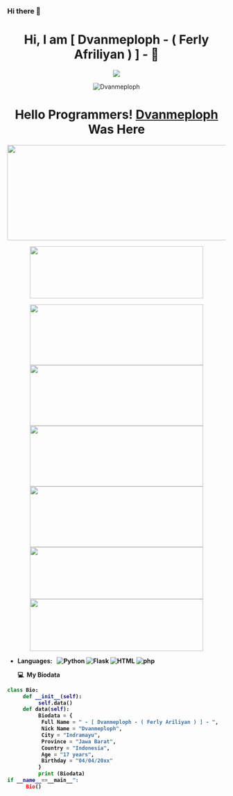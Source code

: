 ### Hi there 👋
<!--
**Dvanmeploph/Dvanmeploph** is a ✨ _special_ ✨ repository because its `README.md` (this file) appears on your GitHub profile.

Here are some ideas to get you started:



<h1 align="center"> Hello World :) </h1>
<p align="center">
•●•
</p>

<img src="https://github.com/Dvanmeploph/Dvanmeploph/blob/main/Hello World/status_me_status_90e259db678545f49a41faf12e095d58.jpg" width="640" title="Menu" alt="Menu">

      <!--![](https://github.com/Dvanmeploph/Dvanmeploph/blob/main/Hello%20World/status_me_status_90e259db678545f49a41faf12e095d58.jpg)-->
<p align="center"> <h1 align="center"> Hi, I am [ Dvanmeploph - ( Ferly Afriliyan ) ] - 👋</h1> </p>
<p align="center">
<a href="https://github.com/Denventa/"><img src="https://img.shields.io/badge/-Github-FFA116?style=for-the-badge&logo=Github&logoColor=black"/> </a>
</p>

<p align="center"> <img src="https://komarev.com/ghpvc/?username=Dvanmeploph&label=Profile%20views&color=0e75b6&style=flat" alt="Dvanmeploph"/></p>
<h1 align="center">
  <b>Hello Programmers!<b> <a href="https://www.facebook.com/Denventa.Xayonara.Team.UnlimitedARMY" target="blank">Dvanmeploph</a> Was Here
</h1>

<p align="center">
  <img width="600" height="220" src="https://github-readme-stats.vercel.app/api?username=Dvanmeploph&show_icons=true&theme=chartreuse-dark&locale=id">
</p>
<p align="center">
  <img width="400" height="120" src="https://github-readme-stats.vercel.app/api/top-langs/?username=Dvanmeploph&layout=compact&theme=chartreuse-dark">
</p>
<p align="center">
<a href="https://github.com/Dvanmeploph/sakera"><img width="400" height="140" src="https://github-readme-stats.vercel.app/api/pin/?username=Dvanmeploph&repo=sakera&theme=chartreuse-dark"></a>
<a href="https://github.com/Dvanmeploph/elite"><img width="400" height="140" src="https://github-readme-stats.vercel.app/api/pin/?username=Dvanmeploph&repo=elite&theme=chartreuse-dark"></a>
<a href="https://github.com/Dvanmeploph/DARK-FB"><img width="400" height="140" src="https://github-readme-stats.vercel.app/api/pin/?username=Dvanmeploph&repo=DARK-FB&theme=chartreuse-dark"></a>
<a href="https://github.com/Dvanmeploph/Dvanmeploph-C"><img width="400" height="140" src="https://github-readme-stats.vercel.app/api/pin/?username=Dvanmeploph&repo=Dvanmeploph-C&theme=chartreuse-dark"></a>
<a href="https://github.com/Dvanmeploph/facebook-tools"><img width="400" height="120" src="https://github-readme-stats.vercel.app/api/pin/?username=Dvanmeploph&repo=facebook-tools&theme=chartreuse-dark"></a>
<a href="https://github.com/Dvanmeploph/Get-Info"><img width="400" height="120" src="https://github-readme-stats.vercel.app/api/pin/?username=Dvanmeploph&repo=Get-Info&theme=chartreuse-dark"></a>


- Languages: &nbsp;
  ![Python](https://img.shields.io/badge/-Python-333333?style=flat&logo=Python&logoColor=007ACC)
  ![Flask](https://img.shields.io/badge/-Flask-333333?style=flat&logo=Flask&logoColor=007ACC)
  ![HTML](https://img.shields.io/badge/-HTML-333333?style=flat&logo=HTML5)
  ![php](https://img.shields.io/badge/-php-333333?style=flat&logo=php&logoColor=1572B6)
  
  **💻 &nbsp;My Biodata**
  
```python
class Bio:
     def __init__(self):
          self.data()
     def data(self):
          Biodata = {
           Full Name = " - [ Dvanmeploph - ( Ferly Ariliyan ) ] - ",
           Nick Name = "Dvanmeploph",
           City = "Indramayu",
           Province = "Jawa Barat",
           Country = "Indonesia",
           Age = "17 years",
           Birthday = "04/04/20xx"
          } 
          print (Biodata)
if __name__==__main__":
      Bio()
```
